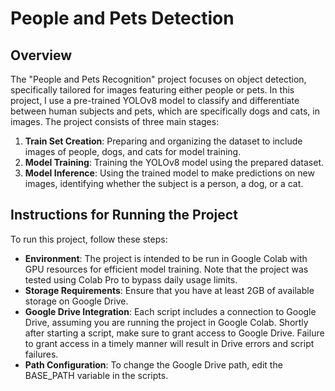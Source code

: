 # People and Pets Detection
## Overview
The "People and Pets Recognition" project focuses on object detection, specifically tailored for images featuring either people or pets. In this project, I use a pre-trained YOLOv8 model to classify and differentiate between human subjects and pets, which are specifically dogs and cats, in images. The project consists of three main stages:

1. **Train Set Creation**: Preparing and organizing the dataset to include images of people, dogs, and cats for model training.
2. **Model Training**: Training the YOLOv8 model using the prepared dataset.
3. **Model Inference**: Using the trained model to make predictions on new images, identifying whether the subject is a person, a dog, or a cat.

## Instructions for Running the Project
To run this project, follow these steps:

* **Environment**: The project is intended to be run in Google Colab with GPU resources for efficient model training. Note that the project was tested using Colab Pro to bypass daily usage limits.
*  **Storage Requirements**: Ensure that you have at least 2GB of available storage on Google Drive.
* **Google Drive Integration**: Each script includes a connection to Google Drive, assuming you are running the project in Google Colab. Shortly after starting a script, make sure to grant access to Google Drive. Failure to grant access in a timely manner will result in Drive errors and script failures.
* **Path Configuration**: To change the Google Drive path, edit the BASE_PATH variable in the scripts.
